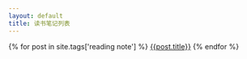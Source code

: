 ```yaml
---
layout: default
title: 读书笔记列表
---
```


{% for post in site.tags['reading note'] %}
<a href="{{ post.url }}">{{post.title}}</a>
{% endfor %}